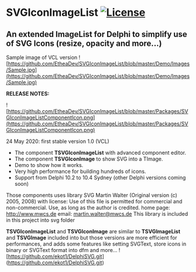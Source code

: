 # SVGIconImageList [![License](https://img.shields.io/badge/License-Apache%202.0-yellowgreen.svg)](https://opensource.org/licenses/Apache-2.0)

## An extended ImageList for Delphi to simplify use of SVG Icons (resize, opacity and more...)

Sample image of VCL version
![https://github.com/EtheaDev/SVGIconImageList/blob/master/Demo/Images/Sample.jpg](https://github.com/EtheaDev/SVGIconImageList/blob/master/Demo/Images/Sample.jpg)

**RELEASE NOTES:**

![https://github.com/EtheaDev/SVGIconImageList/blob/master/Packages/SVGIconImageListComponentIcon.png](https://github.com/EtheaDev/SVGIconImageList/blob/master/Packages/SVGIconImageListComponentIcon.png)

24 May 2020: first stable version 1.0 (VCL)
- The component **TSVGIconImageList** with advanced component editor.
- The component **TSVGIconImage** to show SVG into a TImage.
- Demo to show how it works.
- Very high performance for building hundreds of icons.
- Support from Delphi 10.2 to 10.4 Sydney (other Delphi versions coming soon)

Those components uses library SVG Martin Walter (Original version (c) 2005, 2008) with license:
Use of this file is permitted for commercial and non-commercial. Use, as long as the author is credited.
home page: http://www.mwcs.de  email: martin.walter@mwcs.de 
This library is included in this project into svg folder

**TSVGIconImageList** and **TSVGIconImage** are similar to **TSVGImageList** and **TSVGImage** included into but those versions are more efficient for performances, and adds some features like setting SVGText, store icons in binary or SVGText format into dfm and more...
![https://github.com/ekot1/DelphiSVG.git]
(https://github.com/ekot1/DelphiSVG.git)

